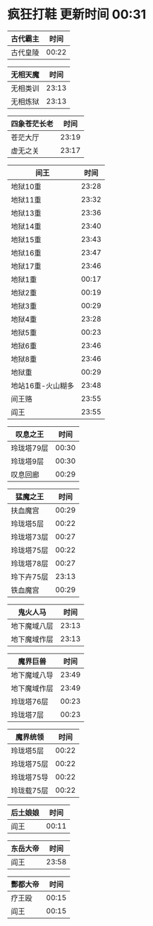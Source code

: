 # 疯狂打鞋 更新时间 00:31

| 古代霸主   | 时间    |
|--------|-------|
| 古代皇陵 | 00:22 |

| 无相天魔   | 时间    |
|--------|-------|
| 无相类训 | 23:13 |
| 无相炼狱 | 23:13 |

| 四象苍茫长老   | 时间    |
|--------|-------|
| 苍茫大厅 | 23:19 |
| 虚无之关 | 23:17 |

| 间王   | 时间    |
|--------|-------|
| 地狱10重 | 23:28 |
| 地狱11重 | 23:32 |
| 地狱13重 | 23:36 |
| 地狱14重 | 23:40 |
| 地狱15重 | 23:43 |
| 地狱16重 | 23:47 |
| 地狱17重 | 23:46 |
| 地狱1重 | 00:17 |
| 地狱2重 | 00:19 |
| 地狱3重 | 00:29 |
| 地狱4重 | 23:28 |
| 地狱5重 | 00:23 |
| 地狱6重 | 23:46 |
| 地狱8重 | 23:46 |
| 地狱重 | 00:29 |
| 地站16重-火山糊多 | 23:48 |
| 间王赂 | 23:55 |
| 阎王 | 23:55 |

| 叹息之王   | 时间    |
|--------|-------|
| 玲珑塔79层 | 00:30 |
| 玲珑塔9层 | 00:30 |
| 叹息回廊 | 00:29 |

| 猛魔之王   | 时间    |
|--------|-------|
| 扶血魔宫 | 00:29 |
| 玲珑塔5层 | 00:22 |
| 玲珑塔73层 | 00:27 |
| 玲珑塔75层 | 00:22 |
| 玲珑塔78层 | 00:27 |
| 玲下卉75层 | 23:13 |
| 铁血魔宫 | 00:29 |

| 鬼火人马   | 时间    |
|--------|-------|
| 地下魔域八层 | 23:13 |
| 地下魔域作层 | 23:13 |

| 魔界巨兽   | 时间    |
|--------|-------|
| 地下魔域八导 | 23:49 |
| 地下魔域作层 | 23:49 |
| 玲珑塔76层 | 00:23 |
| 玲珑塔7层 | 00:23 |

| 魔界统领   | 时间    |
|--------|-------|
| 玲珑塔5层 | 00:22 |
| 玲珑塔75层 | 00:22 |
| 玲珑塔75导 | 00:22 |
| 玲珑载75层 | 00:22 |

| 后土娘娘   | 时间    |
|--------|-------|
| 阎王 | 00:11 |

| 东岳大帝   | 时间    |
|--------|-------|
| 阎王 | 23:58 |

| 酆都大帝   | 时间    |
|--------|-------|
| 疗王殴 | 00:15 |
| 阎王 | 00:15 |